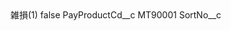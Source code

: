 <?xml version="1.0" encoding="UTF-8"?>
<CustomMetadata xmlns="http://soap.sforce.com/2006/04/metadata" xmlns:xsi="http://www.w3.org/2001/XMLSchema-instance" xmlns:xsd="http://www.w3.org/2001/XMLSchema">
    <label>雑損(1)</label>
    <protected>false</protected>
    <values>
        <field>PayProductCd__c</field>
        <value xsi:type="xsd:string">MT90001</value>
    </values>
    <values>
        <field>SortNo__c</field>
        <value xsi:nil="true"/>
    </values>
</CustomMetadata>
